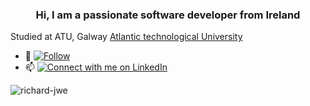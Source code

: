 <h3 align="center">Hi, I am a passionate software developer from Ireland</h3>

Studied at ATU, Galway <a href="https://www.gmit.ie/higher-diploma-in-science-in-software-development" rel="nofollow">Atlantic technological University</a> 


- 🌱 [![Follow](https://img.shields.io/github/followers/Richard-JWE?label=Follow&style=social)](https://github.com/Richard-JWE)
- 📫 [![Connect with me on LinkedIn](https://img.shields.io/badge/LinkedIn-Connect-blue?style=for-the-badge&logo=linkedin)](https://www.linkedin.com/in/richard-jameson-b89730133/)

<p><img align="center" src="https://github-readme-streak-stats.herokuapp.com/?user=richard-jwe&" alt="richard-jwe" /></p>

